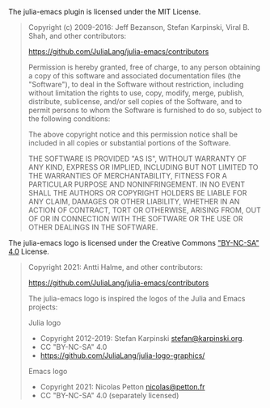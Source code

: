 The julia-emacs plugin is licensed under the MIT License.

> Copyright (c) 2009-2016: Jeff Bezanson, Stefan Karpinski, Viral B. Shah,
> and other contributors:
>
> https://github.com/JuliaLang/julia-emacs/contributors
>
> Permission is hereby granted, free of charge, to any person obtaining
> a copy of this software and associated documentation files (the
> "Software"), to deal in the Software without restriction, including
> without limitation the rights to use, copy, modify, merge, publish,
> distribute, sublicense, and/or sell copies of the Software, and to
> permit persons to whom the Software is furnished to do so, subject to
> the following conditions:
>
> The above copyright notice and this permission notice shall be
> included in all copies or substantial portions of the Software.
>
> THE SOFTWARE IS PROVIDED "AS IS", WITHOUT WARRANTY OF ANY KIND,
> EXPRESS OR IMPLIED, INCLUDING BUT NOT LIMITED TO THE WARRANTIES OF
> MERCHANTABILITY, FITNESS FOR A PARTICULAR PURPOSE AND
> NONINFRINGEMENT. IN NO EVENT SHALL THE AUTHORS OR COPYRIGHT HOLDERS BE
> LIABLE FOR ANY CLAIM, DAMAGES OR OTHER LIABILITY, WHETHER IN AN ACTION
> OF CONTRACT, TORT OR OTHERWISE, ARISING FROM, OUT OF OR IN CONNECTION
> WITH THE SOFTWARE OR THE USE OR OTHER DEALINGS IN THE SOFTWARE.

The julia-emacs logo is licensed under the Creative Commons 
["BY-NC-SA" 4.0](https://creativecommons.org/licenses/by-nc-sa/4.0/) License.

> Copyright 2021: Antti Halme, and other contributors:
>
> https://github.com/JuliaLang/julia-emacs/contributors
>
> The julia-emacs logo is inspired the logos of the Julia and Emacs projects:
>
> Julia logo
> - Copyright 2012-2019: Stefan Karpinski <stefan@karpinski.org>.
> - CC "BY-NC-SA" 4.0
> - https://github.com/JuliaLang/julia-logo-graphics/
>
> Emacs logo
> - Copyright 2021: Nicolas Petton <nicolas@petton.fr>
> - CC "BY-NC-SA" 4.0 (separately licensed)
